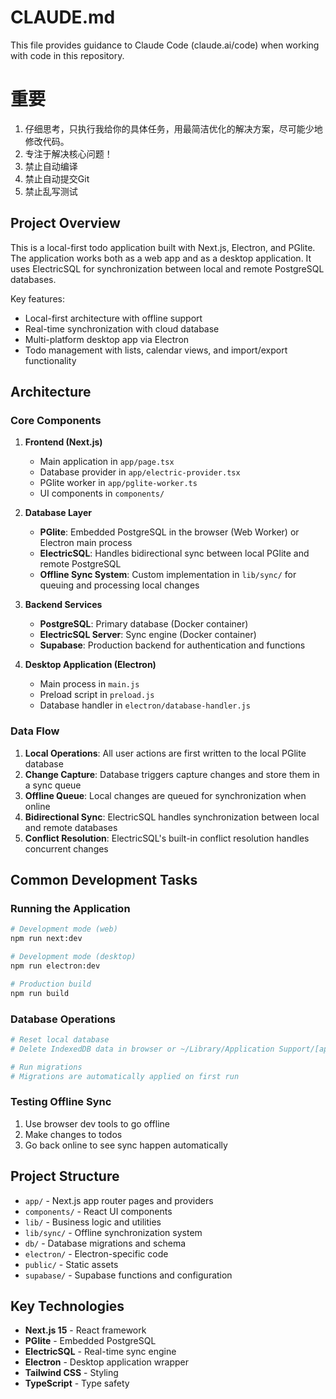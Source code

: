 # CLAUDE.md

This file provides guidance to Claude Code (claude.ai/code) when working with code in this repository.

# 重要
1. 仔细思考，只执行我给你的具体任务，用最简洁优化的解决方案，尽可能少地修改代码。
2. 专注于解决核心问题！
3. 禁止自动编译
4. 禁止自动提交Git
5. 禁止乱写测试

## Project Overview

This is a local-first todo application built with Next.js, Electron, and PGlite. The application works both as a web app and as a desktop application. It uses ElectricSQL for synchronization between local and remote PostgreSQL databases.

Key features:
- Local-first architecture with offline support
- Real-time synchronization with cloud database
- Multi-platform desktop app via Electron
- Todo management with lists, calendar views, and import/export functionality

## Architecture

### Core Components

1. **Frontend (Next.js)**
   - Main application in `app/page.tsx`
   - Database provider in `app/electric-provider.tsx`
   - PGlite worker in `app/pglite-worker.ts`
   - UI components in `components/`

2. **Database Layer**
   - **PGlite**: Embedded PostgreSQL in the browser (Web Worker) or Electron main process
   - **ElectricSQL**: Handles bidirectional sync between local PGlite and remote PostgreSQL
   - **Offline Sync System**: Custom implementation in `lib/sync/` for queuing and processing local changes

3. **Backend Services**
   - **PostgreSQL**: Primary database (Docker container)
   - **ElectricSQL Server**: Sync engine (Docker container)
   - **Supabase**: Production backend for authentication and functions

4. **Desktop Application (Electron)**
   - Main process in `main.js`
   - Preload script in `preload.js`
   - Database handler in `electron/database-handler.js`

### Data Flow

1. **Local Operations**: All user actions are first written to the local PGlite database
2. **Change Capture**: Database triggers capture changes and store them in a sync queue
3. **Offline Queue**: Local changes are queued for synchronization when online
4. **Bidirectional Sync**: ElectricSQL handles synchronization between local and remote databases
5. **Conflict Resolution**: ElectricSQL's built-in conflict resolution handles concurrent changes

## Common Development Tasks

### Running the Application

```bash
# Development mode (web)
npm run next:dev

# Development mode (desktop)
npm run electron:dev

# Production build
npm run build
```

### Database Operations

```bash
# Reset local database
# Delete IndexedDB data in browser or ~/Library/Application Support/[app-name]/pglite-data in Electron

# Run migrations
# Migrations are automatically applied on first run
```

### Testing Offline Sync

1. Use browser dev tools to go offline
2. Make changes to todos
3. Go back online to see sync happen automatically

## Project Structure

- `app/` - Next.js app router pages and providers
- `components/` - React UI components
- `lib/` - Business logic and utilities
- `lib/sync/` - Offline synchronization system
- `db/` - Database migrations and schema
- `electron/` - Electron-specific code
- `public/` - Static assets
- `supabase/` - Supabase functions and configuration

## Key Technologies

- **Next.js 15** - React framework
- **PGlite** - Embedded PostgreSQL
- **ElectricSQL** - Real-time sync engine
- **Electron** - Desktop application wrapper
- **Tailwind CSS** - Styling
- **TypeScript** - Type safety